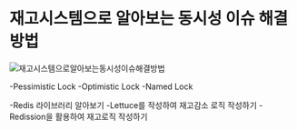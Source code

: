 # 재고시스템으로 알아보는 동시성 이슈 해결방법

![재고시스템으로알아보는동시성이슈해결방법](https://github.com/TonyKim9401/stock-inflearn/assets/87371627/02f63404-0d48-47e6-a1b6-688c105db36e)

-Pessimistic Lock
-Optimistic Lock
-Named Lock

-Redis 라이브러리 알아보기
-Lettuce를 작성하여 재고감소 로직 작성하기
-Redission을 활용하여 재고로직 작성하기
